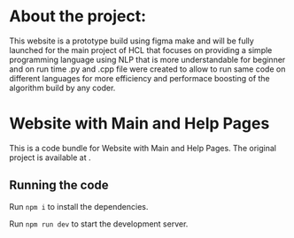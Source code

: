   # About the project:

  This website is a prototype build using figma make and will be fully launched for the main project of HCL that focuses on providing a simple programming language using NLP that is more understandable for beginner and on run time .py and .cpp file were created to allow to run same code on different languages for more efficiency and performace boosting of the algorithm build by any coder.

  # Website with Main and Help Pages

  This is a code bundle for Website with Main and Help Pages. The original project is available at <Website Official url>.
  ## Running the code

  Run `npm i` to install the dependencies.

  Run `npm run dev` to start the development server.
  